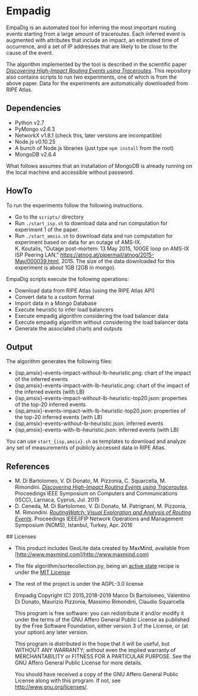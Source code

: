 # Empadig
EmpaDig is an automated tool for inferring the most important routing events starting from a large amount of traceroutes. Each inferred event is augmented with attributes that include an impact, an estimated time of occurrence, and a set of IP addresses that are likely to be close to the cause of the event.

The algorithm implemented by the tool is described in the scientific paper [*Discovering High-Impact Routing Events using Traceroutes*](http://ieeexplore.ieee.org/document/7405531/). This repository also contains scripts to run two experiments, one of which is from the above paper. Data for the experiments are automatically downloaded from RIPE Atlas.

## Dependencies

- Python v2.7
- PyMongo v2.6.3
- NetworkX v1.8.1 (check this, later versions are incompatible)
- Node.js v0.10.25
- A bunch of Node.js libraries (just type ```npm install``` from the root) 
- MongoDB v2.6.4

What follows assumes that an installation of MongoDB is already running on the local machine and accessible without password.

## HowTo

To run the experiments follow the following instructions. 

* Go to the ```scripts/``` directory
* Run ```./start_isp.sh``` to download data and run computation for experiment 1 of the paper.
* Run ```./start_amsix.sh``` to download data and run computation for experiment based on data for an outage of AMS-IX.  
K. Koutalis, “Outage post-mortem: 13 May 2015, 100GE loop on AMS-IX ISP Peering LAN,” https://atnog.at/pipermail/atnog/2015-May/000039.html, 2015. 
The size of the data downloaded for this experiment is about 1GB (2GB in mongo).

EmpaDig scripts execute the following operations:

* Download data from RIPE Atlas (using the RIPE Atlas API)
* Convert data to a custom format
* Import data in a Mongo Database
* Execute heuristic to infer load balancers
* Execute empadig algorithm considering the load balancer data
* Execute empadig algorithm without considering the load balancer data
* Generate the associated charts and outputs 

## Output

The algorithm generates the following files:

* {isp,amsix}-events-impact-without-lb-heuristic.png: chart of the impact of the inferred events 
* {isp,amsix}-events-impact-with-lb-heuristic.png: chart of the impact of the inferred events (with LB)
* {isp,amsix}-events-impact-without-lb-heuristic-top20.json: properties of the top-20 inferred events
* {isp,amsix}-events-impact-with-lb-heuristic-top20.json: properties of the top-20 inferred events (with LB)
* {isp,amsix}-events-without-lb-heuristic.json: inferred events
* {isp,amsix}-events-with-lb-heuristic.json: inferred events (with LB)

You can use ```start_{isp,amsix}.sh``` as templates to download and analyze any set of measurements of publicly accessed data in RIPE Atlas. 

## References
* M. Di Bartolomeo, V. Di Donato, M. Pizzonia, C. Squarcella, M. Rimondini. [*Discovering High-Impact Routing Events using Traceroutes*](http://ieeexplore.ieee.org/document/7405531/). Proceedings IEEE Symposium on Computers and Communications (ISCC), Larnaca, Cyprus, Jul. 2015
* D. Ceneda, M. Di Bartolomeo, V. Di Donato, M. Patrignani, M. Pizzonia, M. Rimondini. [*RoutingWatch: Visual Exploration and Analysis of Routing Events*](http://ieeexplore.ieee.org/document/7502863/). Proceedings IEEE/IFIP Network Operations and Management Symposium (NOMS), Istanbul, Turkey, Apr. 2016


## Licenses
* This product includes GeoLite data created by MaxMind, available from [http://www.maxmind.com](http://www.maxmind.com)
* The file algorithm/sortecollection.py, being an [active state](http://code.activestate.com/recipes/577197-sortedcollection/) recipe is under the [MIT License](https://opensource.org/licenses/MIT)
* The rest of the project is under the AGPL-3.0 license

    Empadig
    Copyright (C) 2015,2018-2019 Marco Di Bartolomeo, Valentino Di Donato, Maurizio Pizzonia, Massimo Rimondini, Claudio Squarcella

    This program is free software: you can redistribute it and/or modify
    it under the terms of the GNU Affero General Public License as
    published by the Free Software Foundation, either version 3 of the
    License, or (at your option) any later version.

    This program is distributed in the hope that it will be useful,
    but WITHOUT ANY WARRANTY; without even the implied warranty of
    MERCHANTABILITY or FITNESS FOR A PARTICULAR PURPOSE.  See the
    GNU Affero General Public License for more details.

    You should have received a copy of the GNU Affero General Public License
    along with this program.  If not, see <http://www.gnu.org/licenses/>.

